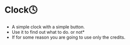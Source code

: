 # Clock🕓
* A simple clock with a simple button.
* Use it to find out what to do. or not*
* If for some reason you are going to use only the credits.
